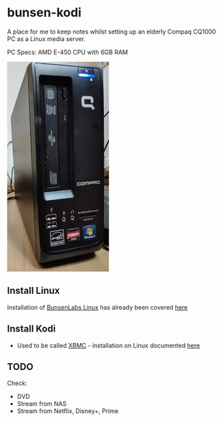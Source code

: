 # bunsen-kodi

A place for me to keep notes whilst setting up an elderly Compaq CQ1000 PC as a Linux media server.

PC Specs:
AMD E-450 CPU with 6GB RAM

![image of Compaq CQ1000 PC](images/CompaqCP1000.jpg "Compaq CQ1000 PC")

## Install Linux

Installation of [BunsenLabs Linux](https://www.bunsenlabs.org/) has already been covered [here](bunsen-retrogaming.md)

## Install Kodi

   * Used to be called [XBMC](https://github.com/xbmc/xbmc) - installation on Linux documented [here](https://kodi.wiki/view/HOW-TO:Install_Kodi_for_Linux#Debian)
   
## TODO

Check:

* DVD
* Stream from NAS
* Stream from Netflix, Disney+, Prime
